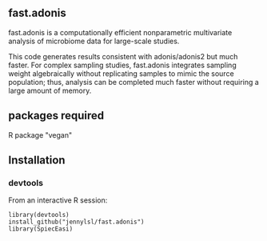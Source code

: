 ## fast.adonis
fast.adonis is a computationally efficient nonparametric multivariate analysis of microbiome data for large-scale studies.

This code generates results consistent with adonis/adonis2 but much faster. For complex sampling studies, fast.adonis integrates sampling weight algebraically without replicating samples to mimic the source population; thus, analysis can be completed much faster without requiring a large amount of memory.

## packages required
R package "vegan" 
## Installation ##


### devtools ###


From an interactive R session:

```{r, eval=FALSE}
library(devtools)
install_github("jennylsl/fast.adonis")
library(SpiecEasi)
```
